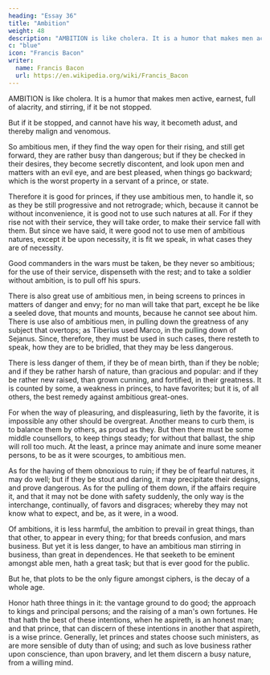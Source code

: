 ```yaml
---
heading: "Essay 36"
title: "Ambition"
weight: 48
description: "AMBITION is like cholera. It is a humor that makes men active, earnest, full of alacrity, and stirring, if it be not stopped"
c: "blue"
icon: "Francis Bacon"
writer:
  name: Francis Bacon
  url: https://en.wikipedia.org/wiki/Francis_Bacon
---
```



AMBITION is like cholera. It is a humor that makes men active, earnest, full of alacrity, and stirring, if it be not stopped. 

But if it be stopped, and cannot have his way, it becometh adust, and thereby malign and venomous. 

So ambitious men, if they find the way open for their rising, and still get forward, they are rather busy than dangerous; but if they be checked in their desires, they become secretly discontent, and look upon men and matters with an evil eye, and are best pleased, when things go backward; which is the worst property in a servant of a prince, or state. 

Therefore it is good for princes, if they use ambitious men, to handle it, so as they be still progressive and not retrograde; which, because it cannot be without inconvenience, it is good not to use such natures at all. For if they rise not with their service, they will take order, to make their service fall with them. But since we have said, it were good not to use men of ambitious natures, except it be upon necessity, it is fit we speak, in what cases they are of necessity. 

Good commanders in the wars must be taken, be they never so ambitious; for the use of their service, dispenseth with the rest; and to take a soldier without ambition, is to pull off his spurs.

There is also great use of ambitious men, in being screens to princes in matters of danger and envy; for no man will take that part, except he be like a seeled dove, that mounts and mounts, because he cannot see about him. There is use also of ambitious men, in pulling down the greatness of any subject that overtops; as Tiberius used Marco, in the pulling down of Sejanus. Since, therefore, they must be used in such cases, there resteth to speak, how they are to be bridled, that they may be less dangerous. 

There is less danger of them, if they be of mean birth, than if they be noble; and if they be rather harsh of nature, than gracious and popular: and if they be rather new raised, than grown cunning, and fortified, in their greatness. It is counted by some, a weakness in princes, to have favorites; but it is, of all others, the best remedy against ambitious great-ones. 

For when the way of pleasuring, and displeasuring, lieth by the favorite, it is impossible any other should be overgreat. Another means to curb them, is to balance them by others, as proud as they. But then there must be some middle counsellors, to keep things steady; for without that ballast, the ship will roll too much. At the least, a prince may animate and inure some meaner persons, to be as it were scourges, to ambitious men.

As for the having of them obnoxious to ruin; if they be of fearful natures, it may do well; but if they be stout and daring, it may precipitate their designs, and prove dangerous. As for the pulling of them down, if the affairs require it, and that it may not be done with safety suddenly, the only way is the interchange, continually, of favors and disgraces; whereby they may not know what to expect, and be, as it were, in a wood. 

Of ambitions, it is less harmful, the ambition to prevail in great things, than that other, to appear in every thing; for that breeds confusion, and mars business. But yet it is less danger, to have an ambitious man stirring in business, than great in dependences. He that seeketh to be eminent amongst able men, hath a great task; but that is ever good for the public.

But he, that plots to be the only figure amongst ciphers, is the decay of a whole age. 

Honor hath three things in it: the vantage ground to do good; the approach to kings and principal persons; and the raising of a man's own fortunes. He that hath the best of these intentions, when he aspireth, is an honest man; and that prince, that can discern of these intentions in another that aspireth, is a wise prince. Generally, let princes and states choose such ministers, as are more sensible of duty than of using; and such as love business rather upon conscience, than upon bravery, and let them discern a busy nature, from a willing mind.


